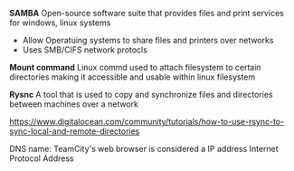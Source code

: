 **SAMBA** 
Open-source software suite that provides files and print services for windows, linux systems 
- Allow Operatuing systems to share files and printers over networks 
- Uses SMB/CIFS network protocls 

**Mount command**
Linux commd used to attach filesystem to certain directories making it accessible and usable within linux filesystem


**Rysnc**
A tool that is used to copy and synchronize files and directories between machines over a network

https://www.digitalocean.com/community/tutorials/how-to-use-rsync-to-sync-local-and-remote-directories

DNS name:
TeamCity's web browser is considered a IP address
Internet Protocol Address


